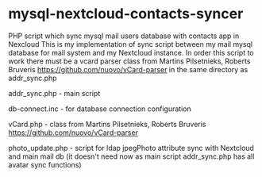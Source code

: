 # mysql-nextcloud-contacts-syncer
PHP script which sync mysql mail users database with contacts app in Nexcloud
This is my implementation of sync script between my mail mysql database for mail system and my Nextcloud instance.
In order this script to work there must be a vcard parser class from Martins Pilsetnieks, Roberts Bruveris 
https://github.com/nuovo/vCard-parser in the same directory as addr_sync.php

addr_sync.php - main script

db-connect.inc - for database connection configuration

vCard.php - class from Martins Pilsetnieks, Roberts Bruveris https://github.com/nuovo/vCard-parser

photo_update.php - script for ldap jpegPhoto attribute sync with Nextcloud and main mail db (it doesn't need now as main script addr_sync.php has all avatar sync functions)
